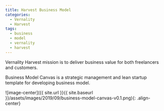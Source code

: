 ```yaml
---
title: Harvest Business Model
categories: 
  - Vernality
  - Harvest
tags:
  - business
  - model
  - vernality
  - harvest
---
```


Vernality Harvest mission is to deliver business value for both freelancers and customers. 

Business Model Canvas is a strategic management and lean startup template for developing business model. 

![image-center]({{ site.url }}{{ site.baseurl }}/assets/images/2019/09/business-model-canvas-v0.1.png){: .align-center} 